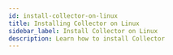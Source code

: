 ```yaml
---
id: install-collector-on-linux
title: Installing Collector on Linux
sidebar_label: Install Collector on Linux
description: Learn how to install Collector
---
```


